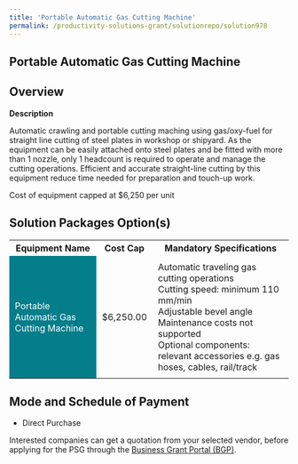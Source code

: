 ```yaml
---
title: 'Portable Automatic Gas Cutting Machine'
permalink: /productivity-solutions-grant/solutionrepo/solution978
---
```


## Portable Automatic Gas Cutting Machine

## Overview

**Description**

Automatic crawling and portable cutting maching using gas/oxy-fuel for straight line cutting of steel plates in workshop or shipyard. As the equipment can be easily attached onto steel plates and be fitted with more than 1 nozzle, only 1 headcount is required to operate and manage the cutting operations. Efficient and accurate straight-line cutting by this equipment reduce time needed for preparation and touch-up work.

Cost of equipment capped at $6,250 per unit

## Solution Packages Option(s)

<table>
<tr>
<th><b>Equipment Name</b></th>
<th><b>Cost Cap</b></th>
<th><b>Mandatory Specifications</b></th>
</tr>
<tr>
<td style='padding: 10px; background-color: #037E8A; color: #FFFFFF;'>Portable Automatic Gas Cutting Machine</td>
<td style='padding: 10px;'>$6,250.00</td>
<td style='padding: 10px;'>Automatic traveling gas cutting operations<br>Cutting speed: minimum 110 mm/min<br>Adjustable bevel angle<br>Maintenance costs not supported<br>Optional components: relevant accessories e.g. gas hoses, cables, rail/track</td>
</tr>
</table>

## Mode and Schedule of Payment

 - Direct Purchase

Interested companies can get a quotation from your selected vendor, before applying for the PSG through the <a href='https://www.businessgrants.gov.sg/' target='_blank' rel='noopener'>Business Grant Portal (BGP)</a>.

<script src="/jquery/resize-tables.js"></script>
